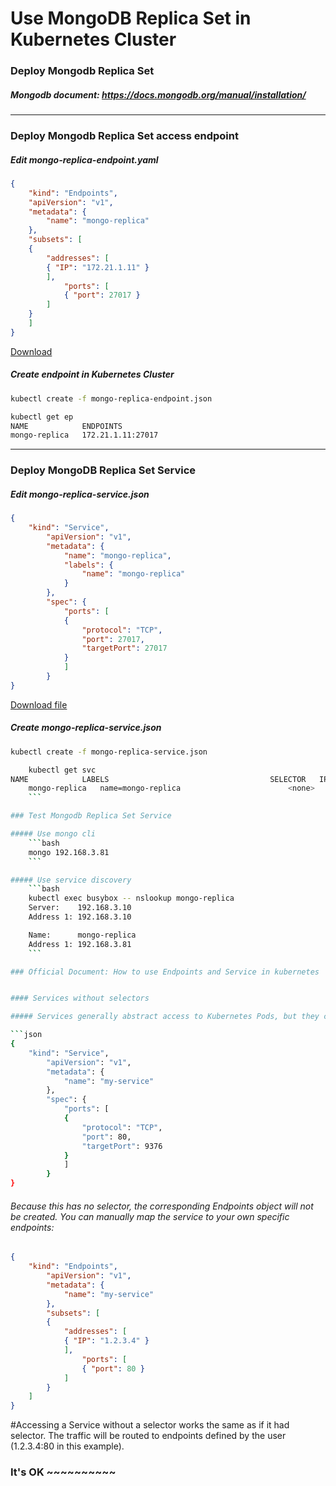 Use MongoDB Replica Set in Kubernetes Cluster
================

### Deploy Mongodb Replica Set

##### Mongodb document: https://docs.mongodb.org/manual/installation/
----

### Deploy Mongodb Replica Set access endpoint
##### Edit mongo-replica-endpoint.yaml
```json
{
	"kind": "Endpoints",
	"apiVersion": "v1",
	"metadata": {
		"name": "mongo-replica"
	},
	"subsets": [
	{
		"addresses": [
		{ "IP": "172.21.1.11" }
		],
			"ports": [
			{ "port": 27017 }
		]
	}
	]
}
```
[Download]("mongo-replica-endpoint.json")

##### Create endpoint in Kubernetes Cluster 
```bash 
kubectl create -f mongo-replica-endpoint.json

kubectl get ep
NAME            ENDPOINTS
mongo-replica   172.21.1.11:27017
```

---------------------------------------

### Deploy MongoDB Replica Set Service
##### Edit mongo-replica-service.json
```json
{
	"kind": "Service",
		"apiVersion": "v1",
		"metadata": {
			"name": "mongo-replica",
			"labels": {
				"name": "mongo-replica"
			}
		},
		"spec": {
			"ports": [
			{
				"protocol": "TCP",
				"port": 27017,
				"targetPort": 27017
			}
			]
		}
}
```
[Download file]("mongo-replica-service.json")

##### Create mongo-replica-service.json
```bash
kubectl create -f mongo-replica-service.json

	kubectl get svc
NAME            LABELS                                    SELECTOR   IP(S)          PORT(S)
	mongo-replica   name=mongo-replica                        <none>     192.168.3.81   27017/TCP
	```

### Test Mongodb Replica Set Service

##### Use mongo cli
	```bash
	mongo 192.168.3.81
	```

##### Use service discovery
	```bash
	kubectl exec busybox -- nslookup mongo-replica
	Server:    192.168.3.10
	Address 1: 192.168.3.10

	Name:      mongo-replica
	Address 1: 192.168.3.81
	```

### Official Document: How to use Endpoints and Service in kubernetes


#### Services without selectors

##### Services generally abstract access to Kubernetes Pods, but they can also abstract other kinds of backends. For example: You want to have an external database cluster in production, but in test you use your own databases. You want to point your service to a service in another Namespace or on another cluster. You are migrating your workload to Kubernetes and some of your backends run outside of Kubernetes. In any of these scenarios you can define a service without a selector:

```json
{
	"kind": "Service",
		"apiVersion": "v1",
		"metadata": {
			"name": "my-service"
		},
		"spec": {
			"ports": [
			{
				"protocol": "TCP",
				"port": 80,
				"targetPort": 9376
			}
			]
		}
}
```

###### Because this has no selector, the corresponding Endpoints object will not be created. You can manually map the service to your own specific endpoints:

```json
{
	"kind": "Endpoints",
		"apiVersion": "v1",
		"metadata": {
			"name": "my-service"
		},
		"subsets": [
		{
			"addresses": [
			{ "IP": "1.2.3.4" }
			],
				"ports": [
				{ "port": 80 }
			]
		}
	]
}
```

#Accessing a Service without a selector works the same as if it had selector. The traffic will be routed to endpoints defined by the user (1.2.3.4:80 in this example).



### It's OK ~~~~~~~~~~
